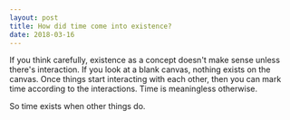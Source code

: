 ```yaml
---
layout: post
title: How did time come into existence?
date: 2018-03-16
---
```


<p>If you think carefully, existence as a concept doesn't make sense unless there's interaction. If you look at a blank canvas, nothing exists on the canvas. Once things start interacting with each other, then you can mark time according to the interactions. Time is meaningless otherwise.</p><p>So time exists when other things do.</p>
